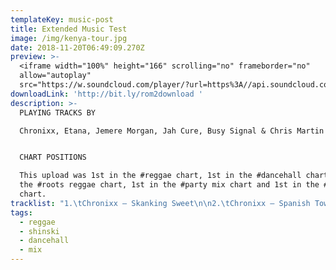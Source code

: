 ```yaml
---
templateKey: music-post
title: Extended Music Test
image: /img/kenya-tour.jpg
date: 2018-11-20T06:49:09.270Z
preview: >-
  <iframe width="100%" height="166" scrolling="no" frameborder="no"
  allow="autoplay"
  src="https://w.soundcloud.com/player/?url=https%3A//api.soundcloud.com/tracks/526045422&color=%23ff5500&auto_play=false&hide_related=false&show_comments=true&show_user=true&show_reposts=false&show_teaser=true"></iframe>
downloadLink: 'http://bit.ly/rom2download '
description: >-
  PLAYING TRACKS BY

  Chronixx, Etana, Jemere Morgan, Jah Cure, Busy Signal & Chris Martin and more.


  CHART POSITIONS

  This upload was 1st in the #reggae chart, 1st in the #dancehall chart, 1st in
  the #roots reggae chart, 1st in the #party mix chart and 1st in the #chillout
  chart.
tracklist: "1.\tChronixx – Skanking Sweet\n\n2.\tChronixx – Spanish Town\n\n3.\tSpice – Black Hypocrisy\n\n4.\tCollie Buddz - Love & Reggae\n\n5.\tDuane Stephenson - Cool Runnings\n\n6.\tEtana - Love Song\n\n7.\tJemere Morgan - Neighborhood Girl\n\n8.\tJah Cure Ft. Phyllisia Ross - Risk It All \n\n9.\tMagic - No Way No\n\n10.\tAlaine - Hold A Vibes (XOXO Riddim)\n\n11.\tChristopher Martin - Hear The Bells (Wedding Bells) (XOXO Riddim)\n\n12.\tBusy Signal X Chris Martin - Lock Di Endz\n\n13.\tChris Martin - Ova Ya So \\[Dj Shinski Extended] (New Kingston Riddim)\n\n14.\tRayvon - Selecta Wheel Up \\[Dj Shinski Extended] (Kingston 13 Riddim)\n\n15.\tShaggy Ft. Beres Hammond - Fight This Feeling [Dj Shinski\n\n16.\tProtoje - Who Knows Ft Chronixx\n\n17.\tJah Cure – Rasta\n\n18.\tProtoje - No Guarantee Ft. Chronixx\n\n19.\tDamian “Jr. Gong” Marley - Medication \\[Remix] (Stephen Marley, Wiz Khalifa & Ty Dolla $Ign)\n\n20.\tTy Dolla $Ign - So Am I Ft. Damian Marley & Skrillex\n\n21.\tMillion Stylez - Everyday"
tags:
  - reggae
  - shinski
  - dancehall
  - mix
---
```


